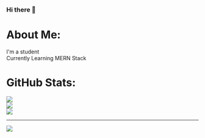 ### Hi there 👋
# About Me:
I'm a student <br>Currently Learning MERN Stack


# GitHub Stats:
![](https://github-readme-stats.vercel.app/api?username=kevinjuliow&theme=react&hide_border=true&include_all_commits=true&count_private=false)<br/>
![](https://github-readme-streak-stats.herokuapp.com/?user=kevinjuliow&theme=react&hide_border=true)<br/>
![](https://github-readme-stats.vercel.app/api/top-langs/?username=kevinjuliow&theme=react&hide_border=true&include_all_commits=true&count_private=false&layout=compact)

---
[![](https://visitcount.itsvg.in/api?id=kevinjuliow&icon=5&color=12)](https://visitcount.itsvg.in)


